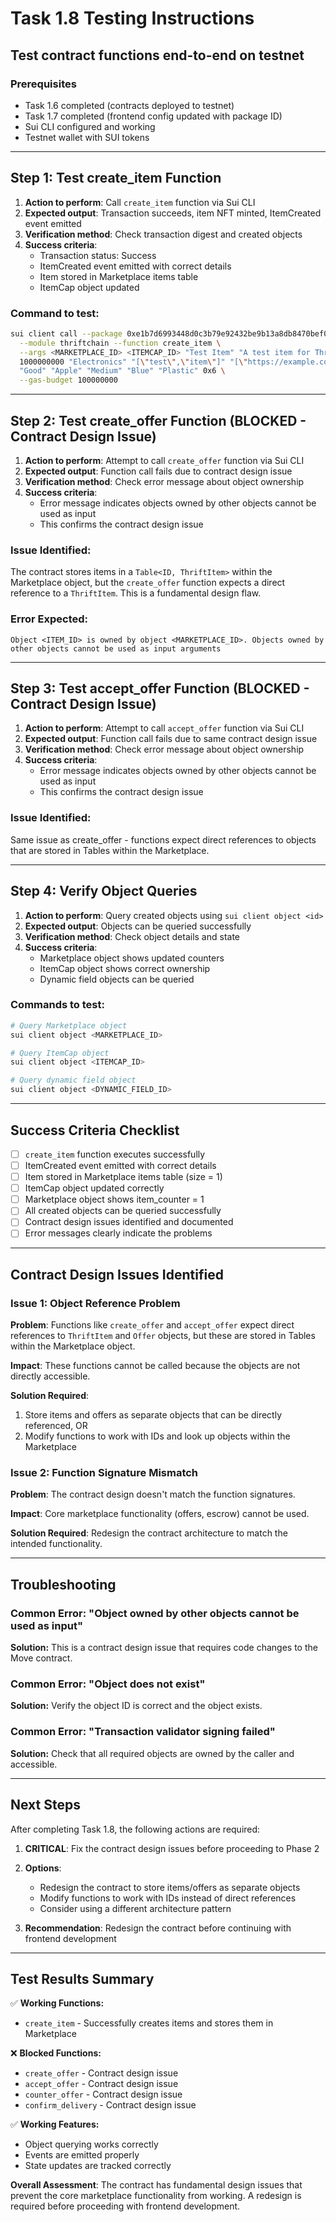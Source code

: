 # Task 1.8 Testing Instructions
## Test contract functions end-to-end on testnet

### Prerequisites
- Task 1.6 completed (contracts deployed to testnet)
- Task 1.7 completed (frontend config updated with package ID)
- Sui CLI configured and working
- Testnet wallet with SUI tokens

---

## Step 1: Test create_item Function

1. **Action to perform**: Call `create_item` function via Sui CLI
2. **Expected output**: Transaction succeeds, item NFT minted, ItemCreated event emitted
3. **Verification method**: Check transaction digest and created objects
4. **Success criteria**: 
   - Transaction status: Success
   - ItemCreated event emitted with correct details
   - Item stored in Marketplace items table
   - ItemCap object updated

### Command to test:
```bash
sui client call --package 0xe1b7d6993448d0c3b79e92432be9b13a8db8470bef0e3ce20402f9cef9bf018c \
  --module thriftchain --function create_item \
  --args <MARKETPLACE_ID> <ITEMCAP_ID> "Test Item" "A test item for ThriftChain" \
  1000000000 "Electronics" "[\"test\",\"item\"]" "[\"https://example.com/image1.jpg\"]" \
  "Good" "Apple" "Medium" "Blue" "Plastic" 0x6 \
  --gas-budget 100000000
```

---

## Step 2: Test create_offer Function (BLOCKED - Contract Design Issue)

1. **Action to perform**: Attempt to call `create_offer` function via Sui CLI
2. **Expected output**: Function call fails due to contract design issue
3. **Verification method**: Check error message about object ownership
4. **Success criteria**: 
   - Error message indicates objects owned by other objects cannot be used as input
   - This confirms the contract design issue

### Issue Identified:
The contract stores items in a `Table<ID, ThriftItem>` within the Marketplace object, but the `create_offer` function expects a direct reference to a `ThriftItem`. This is a fundamental design flaw.

### Error Expected:
```
Object <ITEM_ID> is owned by object <MARKETPLACE_ID>. Objects owned by other objects cannot be used as input arguments
```

---

## Step 3: Test accept_offer Function (BLOCKED - Contract Design Issue)

1. **Action to perform**: Attempt to call `accept_offer` function via Sui CLI
2. **Expected output**: Function call fails due to same contract design issue
3. **Verification method**: Check error message about object ownership
4. **Success criteria**: 
   - Error message indicates objects owned by other objects cannot be used as input
   - This confirms the contract design issue

### Issue Identified:
Same issue as create_offer - functions expect direct references to objects that are stored in Tables within the Marketplace.

---

## Step 4: Verify Object Queries

1. **Action to perform**: Query created objects using `sui client object <id>`
2. **Expected output**: Objects can be queried successfully
3. **Verification method**: Check object details and state
4. **Success criteria**: 
   - Marketplace object shows updated counters
   - ItemCap object shows correct ownership
   - Dynamic field objects can be queried

### Commands to test:
```bash
# Query Marketplace object
sui client object <MARKETPLACE_ID>

# Query ItemCap object  
sui client object <ITEMCAP_ID>

# Query dynamic field object
sui client object <DYNAMIC_FIELD_ID>
```

---

## Success Criteria Checklist

- [ ] `create_item` function executes successfully
- [ ] ItemCreated event emitted with correct details
- [ ] Item stored in Marketplace items table (size = 1)
- [ ] ItemCap object updated correctly
- [ ] Marketplace object shows item_counter = 1
- [ ] All created objects can be queried successfully
- [ ] Contract design issues identified and documented
- [ ] Error messages clearly indicate the problems

---

## Contract Design Issues Identified

### Issue 1: Object Reference Problem
**Problem**: Functions like `create_offer` and `accept_offer` expect direct references to `ThriftItem` and `Offer` objects, but these are stored in Tables within the Marketplace object.

**Impact**: These functions cannot be called because the objects are not directly accessible.

**Solution Required**: 
1. Store items and offers as separate objects that can be directly referenced, OR
2. Modify functions to work with IDs and look up objects within the Marketplace

### Issue 2: Function Signature Mismatch
**Problem**: The contract design doesn't match the function signatures.

**Impact**: Core marketplace functionality (offers, escrow) cannot be used.

**Solution Required**: Redesign the contract architecture to match the intended functionality.

---

## Troubleshooting

### Common Error: "Object owned by other objects cannot be used as input"
**Solution:** This is a contract design issue that requires code changes to the Move contract.

### Common Error: "Object does not exist"
**Solution:** Verify the object ID is correct and the object exists.

### Common Error: "Transaction validator signing failed"
**Solution:** Check that all required objects are owned by the caller and accessible.

---

## Next Steps

After completing Task 1.8, the following actions are required:

1. **CRITICAL**: Fix the contract design issues before proceeding to Phase 2
2. **Options**:
   - Redesign the contract to store items/offers as separate objects
   - Modify functions to work with IDs instead of direct references
   - Consider using a different architecture pattern

3. **Recommendation**: Redesign the contract before continuing with frontend development

---

## Test Results Summary

✅ **Working Functions:**
- `create_item` - Successfully creates items and stores them in Marketplace

❌ **Blocked Functions:**
- `create_offer` - Contract design issue
- `accept_offer` - Contract design issue  
- `counter_offer` - Contract design issue
- `confirm_delivery` - Contract design issue

✅ **Working Features:**
- Object querying works correctly
- Events are emitted properly
- State updates are tracked correctly

**Overall Assessment**: The contract has fundamental design issues that prevent the core marketplace functionality from working. A redesign is required before proceeding with frontend development.
